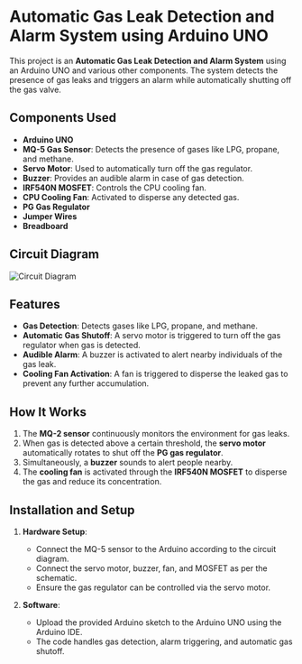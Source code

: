 # Automatic Gas Leak Detection and Alarm System using Arduino UNO

This project is an **Automatic Gas Leak Detection and Alarm System** using an Arduino UNO and various other components. The system detects the presence of gas leaks and triggers an alarm while automatically shutting off the gas valve.

## Components Used
- **Arduino UNO**
- **MQ-5 Gas Sensor**: Detects the presence of gases like LPG, propane, and methane.
- **Servo Motor**: Used to automatically turn off the gas regulator.
- **Buzzer**: Provides an audible alarm in case of gas detection.
- **IRF540N MOSFET**: Controls the CPU cooling fan.
- **CPU Cooling Fan**: Activated to disperse any detected gas.
- **PG Gas Regulator**
- **Jumper Wires**
- **Breadboard**

## Circuit Diagram
![Circuit Diagram]()

## Features
- **Gas Detection**: Detects gases like LPG, propane, and methane.
- **Automatic Gas Shutoff**: A servo motor is triggered to turn off the gas regulator when gas is detected.
- **Audible Alarm**: A buzzer is activated to alert nearby individuals of the gas leak.
- **Cooling Fan Activation**: A fan is triggered to disperse the leaked gas to prevent any further accumulation.

## How It Works
1. The **MQ-2 sensor** continuously monitors the environment for gas leaks.
2. When gas is detected above a certain threshold, the **servo motor** automatically rotates to shut off the **PG gas regulator**.
3. Simultaneously, a **buzzer** sounds to alert people nearby.
4. The **cooling fan** is activated through the **IRF540N MOSFET** to disperse the gas and reduce its concentration.

## Installation and Setup
1. **Hardware Setup**:
   - Connect the MQ-5 sensor to the Arduino according to the circuit diagram.
   - Connect the servo motor, buzzer, fan, and MOSFET as per the schematic.
   - Ensure the gas regulator can be controlled via the servo motor.

2. **Software**:
   - Upload the provided Arduino sketch to the Arduino UNO using the Arduino IDE.
   - The code handles gas detection, alarm triggering, and automatic gas shutoff.
